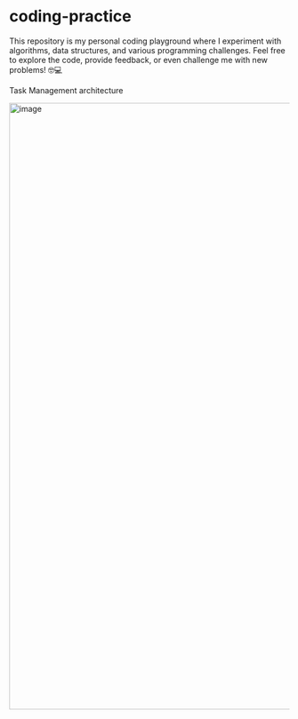 # coding-practice
This repository is my personal coding playground where I experiment with algorithms, data structures, and various programming challenges. Feel free to explore the code, provide feedback, or even challenge me with new problems! 🤓💻


Task Management architecture

<img width="1092" alt="image" src="https://github.com/pgupta212-virus/coding-practice/assets/154770651/96c869d0-6ce6-4f97-b3c7-c3fda623ee0d">
